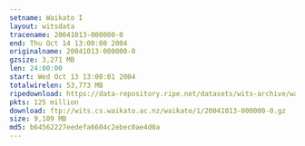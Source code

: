 ```yaml
---
setname: Waikato I
layout: witsdata
tracename: 20041013-000000-0
end: Thu Oct 14 13:00:00 2004
originalname: 20041013-000000-0
gzsize: 3,271 MB
len: 24:00:00
start: Wed Oct 13 13:00:01 2004
totalwirelen: 53,773 MB
ripedownload: https://data-repository.ripe.net/datasets/wits-archive/waikato/1/20041013-000000-0.gz
pkts: 125 million
download: ftp://wits.cs.waikato.ac.nz/waikato/1/20041013-000000-0.gz
size: 9,109 MB
md5: b64562227eedefa6604c2ebec0ae4d0a
---
```

